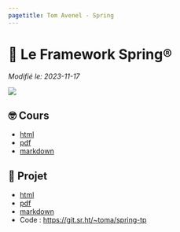 ```yaml
---
pagetitle: Tom Avenel - Spring
---
```


# 🍃 Le Framework Spring®

_Modifié le: 2023-11-17_

![](/resources/images/cover/spring.jpg)

## 🤓 Cours

- [html](/cours/spring/spring-cours.html)
- [pdf](/cours/spring/spring-cours.pdf)
- [markdown](/cours/spring/spring-cours.md)

## 📌 Projet

- [html](/cours/spring/spring-projet.html)
- [pdf](/cours/spring/spring-projet.pdf)
- [markdown](/cours/spring/spring-projet.md)
- Code : <https://git.sr.ht/~toma/spring-tp>
